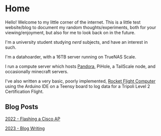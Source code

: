 # Home

Hello! Welcome to my little corner of the internet. This is a little test website/blog to document my random thoughts/experiments, both for your viewing/enjoyment, but also for me to look back on in the future.

I'm a university student studying _nerd_ subjects, and have an interest in such.

I'm a datahoarder, with a 16TB server running on TrueNAS Scale.

I run a compute server which hosts [Pandora](https://github.com/Cubie87/Pandora), PiHole, a TailScale node, and occasionally minecraft servers.

I've also written a very basic, poorly implemented, [Rocket Flight Computer](https://github.com/Cubie87/L2RocketSoftware) using the Arduino IDE on a Teensy board to log data for a Tripoli Level 2 Certification Flight. 



## Blog Posts


[2022 - Flashing a Cisco AP](posts/2022-ciscoWAP/ciscoWAP.md)

[2023 - Blog Writing](posts/2023-blogwriting/blogwriting.md)
